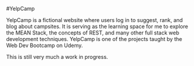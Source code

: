 #YelpCamp

YelpCamp is a fictional website where users log in to suggest, rank, and blog about campsites. It is serving as the learning space for me to explore the MEAN Stack, the concepts of REST, and many other full stack web development techniques. YelpCamp is one of the projects taught by the Web Dev Bootcamp on Udemy.

This is still very much a work in progress.